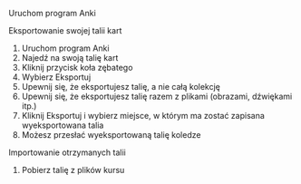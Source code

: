 Uruchom program Anki

Eksportowanie swojej talii kart
1. Uruchom program Anki 
2. Najedź na swoją talię kart
3. Kliknij przycisk koła zębatego
4. Wybierz Eksportuj
5. Upewnij się, że eksportujesz talię, a nie całą kolekcję 
6. Upewnij się, że eksportujesz talię razem z plikami (obrazami, dźwiękami itp.)
7. Kliknij Eksportuj i wybierz miejsce, w którym ma zostać zapisana wyeksportowana talia
8. Możesz przesłać wyeksportowaną talię koledze

Importowanie otrzymanych talii
1. Pobierz talię z plików kursu
